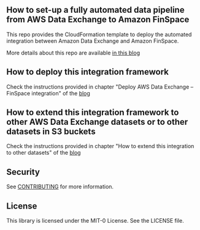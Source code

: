 ## How to set-up a fully automated data pipeline from AWS Data Exchange to Amazon FinSpace

This repo provides the CloudFormation template to deploy the automated integration between Amazon Data Exchange and Amazon FinSpace. 

More details about this repo are available [in this blog](https://aws.amazon.com/blogs/industries/how-to-set-up-a-fully-automated-data-pipeline-from-aws-data-exchange-to-amazon-finspace/)

## How to deploy this integration framework

Check the instructions provided in chapter "Deploy AWS Data Exchange – FinSpace integration" of the [blog](https://aws.amazon.com/blogs/industries/how-to-set-up-a-fully-automated-data-pipeline-from-aws-data-exchange-to-amazon-finspace/)

## How to extend this integration framework to other AWS Data Exchange datasets or to other datasets in S3 buckets

Check the instructions provided in chapter "How to extend this integration to other datasets" of the [blog](https://aws.amazon.com/blogs/industries/how-to-set-up-a-fully-automated-data-pipeline-from-aws-data-exchange-to-amazon-finspace/)

## Security

See [CONTRIBUTING](CONTRIBUTING.md#security-issue-notifications) for more information.

## License

This library is licensed under the MIT-0 License. See the LICENSE file.

